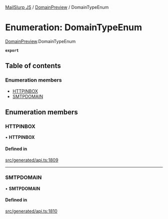 [MailSlurp JS](../README.md) / [DomainPreview](../modules/DomainPreview.md) / DomainTypeEnum

# Enumeration: DomainTypeEnum

[DomainPreview](../modules/DomainPreview.md).DomainTypeEnum

**`export`**

## Table of contents

### Enumeration members

- [HTTPINBOX](DomainPreview.DomainTypeEnum.md#httpinbox)
- [SMTPDOMAIN](DomainPreview.DomainTypeEnum.md#smtpdomain)

## Enumeration members

### HTTPINBOX

• **HTTPINBOX**

#### Defined in

[src/generated/api.ts:1809](https://github.com/mailslurp/mailslurp-client/blob/5523864/src/generated/api.ts#L1809)

___

### SMTPDOMAIN

• **SMTPDOMAIN**

#### Defined in

[src/generated/api.ts:1810](https://github.com/mailslurp/mailslurp-client/blob/5523864/src/generated/api.ts#L1810)
